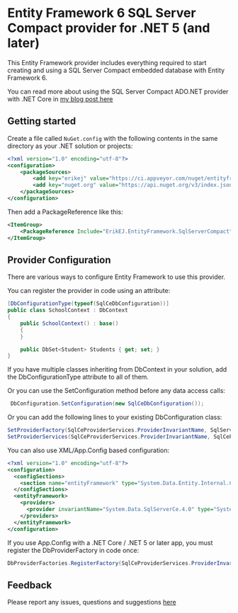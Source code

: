 # Entity Framework 6 SQL Server Compact provider for .NET 5 (and later)

This Entity Framework provider includes everything required to start creating and using a SQL Server Compact embedded database with Entity Framework 6. 

You can read more about using the SQL Server Compact ADO.NET provider with .NET Core in [my blog post here](https://erikej.github.io/sqlce/2020/08/17/netcore-sql-compact.html)

## Getting started

Create a file called `NuGet.config` with the following contents in the same directory as your .NET solution or projects:

```xml
<?xml version="1.0" encoding="utf-8"?>
<configuration>
    <packageSources>
        <add key="erikej" value="https://ci.appveyor.com/nuget/entityframework6-erikej" />
        <add key="nuget.org" value="https://api.nuget.org/v3/index.json" />
    </packageSources>
</configuration>
```

Then add a PackageReference like this:

```xml
<ItemGroup>
    <PackageReference Include="ErikEJ.EntityFramework.SqlServerCompact" Version="6.4.0-*" />
</ItemGroup>
```

## Provider Configuration

There are various ways to configure Entity Framework to use this provider.

You can register the provider in code using an attribute:

````csharp
[DbConfigurationType(typeof(SqlCeDbConfiguration))]
public class SchoolContext : DbContext
{
    public SchoolContext() : base()
    {
    }

    public DbSet<Student> Students { get; set; }
}
````
If you have multiple classes inheriting from DbContext in your solution, add the DbConfigurationType attribute to all of them.

Or you can use the SetConfiguration method before any data access calls:
````csharp
 DbConfiguration.SetConfiguration(new SqlCeDbConfiguration());
````
Or you can add the following lines to your existing DbConfiguration class:
````csharp
SetProviderFactory(SqlCeProviderServices.ProviderInvariantName, SqlServerCe.SqlCeProviderFactory.Instance);
SetProviderServices(SqlCeProviderServices.ProviderInvariantName, SqlCeProviderServices.Instance);
````
You can also use XML/App.Config based configuration:

````xml
<?xml version="1.0" encoding="utf-8"?>
<configuration>
  <configSections>
    <section name="entityFramework" type="System.Data.Entity.Internal.ConfigFile.EntityFrameworkSection, EntityFramework, Version=6.0.0.0, Culture=neutral, PublicKeyToken=b77a5c561934e089" requirePermission="false" />
  </configSections>
  <entityFramework>
    <providers>		
      <provider invariantName="System.Data.SqlServerCe.4.0" type="System.Data.Entity.SqlServer.SqlCeProviderServices, ErikEJ.EntityFramework.SqlServerCompact" />
    </providers>
  </entityFramework>
</configuration>
````
If you use App.Config with a .NET Core / .NET 5 or later app, you must register the DbProviderFactory in code once:

````csharp
DbProviderFactories.RegisterFactory(SqlCeProviderServices.ProviderInvariantName, SqlServerCe.SqlCeProviderFactory.Instance);
````

## Feedback

Please report any issues, questions and suggestions [here](https://github.com/ErikEJ/EntityFramework6PowerTools/issues)
